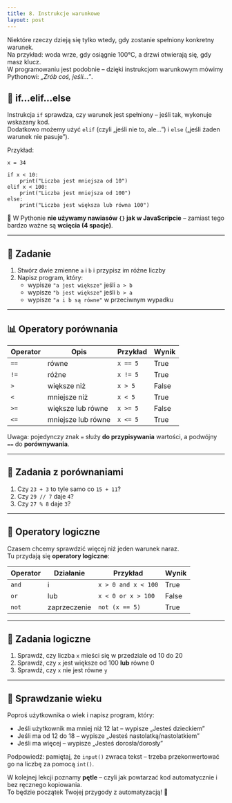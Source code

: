 ```yaml
---
title: 8. Instrukcje warunkowe
layout: post
---
```


Niektóre rzeczy dzieją się tylko wtedy, gdy zostanie spełniony konkretny warunek.  
Na przykład: woda wrze, gdy osiągnie 100°C, a drzwi otwierają się, gdy masz klucz.  
W programowaniu jest podobnie – dzięki instrukcjom warunkowym mówimy Pythonowi: *„Zrób coś, jeśli…”*.


## 🧠 if...elif...else

Instrukcja `if` sprawdza, czy warunek jest spełniony – jeśli tak, wykonuje wskazany kod.  
Dodatkowo możemy użyć `elif` (czyli „jeśli nie to, ale…”) i `else` („jeśli żaden warunek nie pasuje”).

Przykład:

    x = 34

    if x < 10:
        print("Liczba jest mniejsza od 10")
    elif x < 100:
        print("Liczba jest mniejsza od 100")
    else:
        print("Liczba jest większa lub równa 100")

📌 W Pythonie **nie używamy nawiasów `{}` jak w JavaScripcie** – zamiast tego bardzo ważne są **wcięcia (4 spacje)**.

---

## 🧪 Zadanie

1. Stwórz dwie zmienne `a` i `b` i przypisz im różne liczby
2. Napisz program, który:
    - wypisze `"a jest większe"` jeśli `a > b`
    - wypisze `"b jest większe"` jeśli `b > a`
    - wypisze `"a i b są równe"` w przeciwnym wypadku

---

## 📊 Operatory porównania

| Operator | Opis                 | Przykład     | Wynik   |
|----------|----------------------|--------------|---------|
| `==`     | równe                | `x == 5`     | True    |
| `!=`     | różne                | `x != 5`     | True    |
| `>`      | większe niż          | `x > 5`      | False   |
| `<`      | mniejsze niż         | `x < 5`      | True    |
| `>=`     | większe lub równe    | `x >= 5`     | False   |
| `<=`     | mniejsze lub równe   | `x <= 5`     | True    |

Uwaga: pojedynczy znak `=` służy **do przypisywania** wartości, a podwójny `==` do **porównywania**.

---

## 🧪 Zadania z porównaniami

1. Czy `23 + 3` to tyle samo co `15 + 11`?
2. Czy `29 // 7` daje `4`?
3. Czy `27 % 8` daje `3`?

---

## 🔁 Operatory logiczne

Czasem chcemy sprawdzić więcej niż jeden warunek naraz.  
Tu przydają się **operatory logiczne**:

| Operator | Działanie | Przykład                     | Wynik  |
|----------|-----------|------------------------------|--------|
| `and`    | i         | `x > 0 and x < 100`          | True   |
| `or`     | lub       | `x < 0 or x > 100`           | False  |
| `not`    | zaprzeczenie | `not (x == 5)`            | True   |

---

## 🧪 Zadania logiczne

1. Sprawdź, czy liczba `x` mieści się w przedziale od 10 do 20
2. Sprawdź, czy `x` jest większe od 100 **lub** równe 0
3. Sprawdź, czy `x` nie jest równe `y`

---

## 🎯 Sprawdzanie wieku

Poproś użytkownika o wiek i napisz program, który:

- Jeśli użytkownik ma mniej niż 12 lat – wypisze „Jesteś dzieckiem”
- Jeśli ma od 12 do 18 – wypisze „Jesteś nastolatką/nastolatkiem”
- Jeśli ma więcej – wypisze „Jesteś dorosła/dorosły”

Podpowiedź: pamiętaj, że `input()` zwraca tekst – trzeba przekonwertować go na liczbę za pomocą `int()`.

W kolejnej lekcji poznamy **pętle** – czyli jak powtarzać kod automatycznie i bez ręcznego kopiowania.  
To będzie początek Twojej przygody z automatyzacją! 🔁
